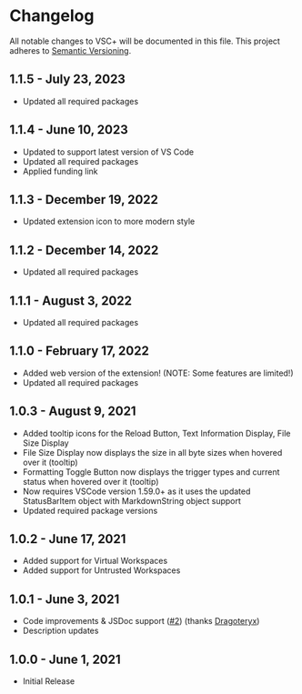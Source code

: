 # Changelog
All notable changes to VSC+ will be documented in this file.
This project adheres to [Semantic Versioning](https://semver.org/spec/v2.0.0.html).

## 1.1.5 - July 23, 2023
- Updated all required packages

## 1.1.4 - June 10, 2023
- Updated to support latest version of VS Code
- Updated all required packages
- Applied funding link

## 1.1.3 - December 19, 2022
- Updated extension icon to more modern style

## 1.1.2 - December 14, 2022
- Updated all required packages

## 1.1.1 - August 3, 2022
- Updated all required packages

## 1.1.0 - February 17, 2022
- Added web version of the extension! (NOTE: Some features are limited!)
- Updated all required packages

## 1.0.3 - August 9, 2021
- Added tooltip icons for the Reload Button, Text Information Display, File Size Display
- File Size Display now displays the size in all byte sizes when hovered over it (tooltip)
- Formatting Toggle Button now displays the trigger types and current status when hovered over it (tooltip)
- Now requires VSCode version 1.59.0+ as it uses the updated StatusBarItem object with MarkdownString object support
- Updated required package versions

## 1.0.2 - June 17, 2021
- Added support for Virtual Workspaces
- Added support for Untrusted Workspaces

## 1.0.1 - June 3, 2021
- Code improvements & JSDoc support ([#2](https://github.com/DrVrej/vscplus/pull/2)) (thanks [Dragoteryx](https://github.com/Dragoteryx))
- Description updates

## 1.0.0 - June 1, 2021
- Initial Release
